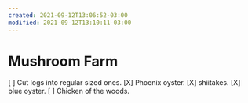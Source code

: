 ```yaml
---
created: 2021-09-12T13:06:52-03:00
modified: 2021-09-12T13:10:11-03:00
---
```


# Mushroom Farm

[ ] Cut logs into regular sized ones. 
[X] Phoenix oyster. 
[X] shiitakes. 
[X] blue oyster. 
[ ] Chicken of the woods. 
